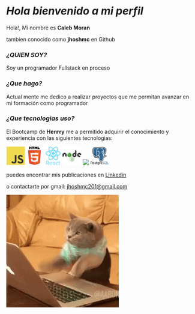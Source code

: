 # _Hola bienvenido a mi perfil_

Hola!, Mi nombre es **Caleb Moran**

tambien conocido como **jhoshmc** en Github

### **_¿QUIEN SOY?_**

Soy un programador Fullstack en proceso

### **_¿Que hago?_**

Actual mente me dedico a realizar proyectos que me permitan avanzar en mi formación como programador

### **_¿Que tecnologias uso?_**

El Bootcamp de **Henrry** me a permitido adquirir el conocimiento y experiencia con las siguientes tecnologias:

<div>
<img src='https://raw.githubusercontent.com/devicons/devicon/master/icons/javascript/javascript-original.svg' width='50'><img src='https://raw.githubusercontent.com/devicons/devicon/master/icons/html5/html5-original-wordmark.svg' width='50'><img src='https://raw.githubusercontent.com/devicons/devicon/master/icons/react/react-original-wordmark.svg' width='50'><img src='https://raw.githubusercontent.com/devicons/devicon/master/icons/nodejs/nodejs-original-wordmark.svg' width='50'> <img src='https://camo.githubusercontent.com/fbfcb9e3dc648adc93bef37c718db16c52f617ad055a26de6dc3c21865c3321d/68747470733a2f2f7777772e766563746f726c6f676f2e7a6f6e652f6c6f676f732f6769742d73636d2f6769742d73636d2d69636f6e2e737667' width='50'> <img src='https://raw.githubusercontent.com/devicons/devicon/master/icons/postgresql/postgresql-original-wordmark.svg' width='50'>
</div>

puedes encontrar mis publicaciones en [Linkedin](https://www.linkedin.com/in/josias-moran-37b320275/)

o contactarte por gmail: jhoshmc201@gmail.com

![gatoProgramando](img/Gato-programando.gif) 
